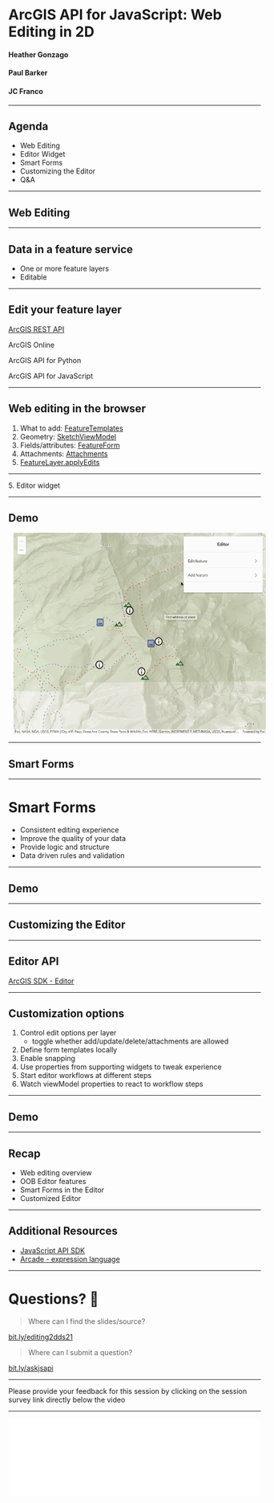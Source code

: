 <!-- .slide: data-background="../node_modules/esri-reveal.js-templates/img/2021/dev-summit/bg-1.png" data-background-size="cover" -->

# ArcGIS API for JavaScript: Web Editing in 2D

#### Heather Gonzago
#### Paul Barker
#### JC Franco

---

<!-- .slide: data-background="../node_modules/esri-reveal.js-templates/img/2021/dev-summit/bg-3.png" data-background-size="cover" -->

## Agenda

* Web Editing
* Editor Widget
* Smart Forms
* Customizing the Editor
* Q&A

---

## Web Editing

<!-- .slide: data-background="../node_modules/esri-reveal.js-templates/img/2021/dev-summit/bg-3.png" data-background-size="cover" -->

---

## Data in a feature service

* One or more feature layers
* Editable

---

## Edit your feature layer

<u>ArcGIS REST API</u>

ArcGIS Online

ArcGIS API for Python

ArcGIS API for JavaScript

---

## Web editing in the browser

1. What to add: [FeatureTemplates](http://developers.arcgis.com/javascript/latest/api-reference/esri-widgets-FeatureTemplates.html)
2. Geometry: [SketchViewModel](http://developers.arcgis.com/javascript/latest/api-reference/esri-widgets-Sketch-SketchViewModel.html)
3. Fields/attributes: [FeatureForm](http://developers.arcgis.com/javascript/latest/api-reference/esri-widgets-FeatureForm.html)
3. Attachments: [Attachments](http://developers.arcgis.com/javascript/latest/api-reference/esri-widgets-Attachments.html)
4. [FeatureLayer.applyEdits](http://developers.arcgis.com/javascript/latest/api-reference/esri-layers-FeatureLayer.html#applyEdits)
<hr>
5. Editor widget

---

<!-- .slide: data-background="../node_modules/esri-reveal.js-templates/img/2021/dev-summit/bg-4.png" data-background-size="cover" -->

## Demo

[<img src="./images/editor-in-action.gif" height="400" style="margin-left:10px; margin-right: 10px;"/>](../demos/basic-editing/)

---

<!-- .slide: data-background="../node_modules/esri-reveal.js-templates/img/2021/dev-summit/bg-3.png" data-background-size="cover" -->

## Smart Forms

---

# Smart Forms

* Consistent editing experience
* Improve the quality of your data
* Provide logic and structure
* Data driven rules and validation

---

## Demo

<!-- .slide: data-background="../node_modules/esri-reveal.js-templates/img/2021/dev-summit/bg-4.png" data-background-size="cover" -->

---

<!-- .slide: data-background="../node_modules/esri-reveal.js-templates/img/2021/dev-summit/bg-3.png" data-background-size="cover" -->

## Customizing the Editor

---

## Editor API

[ArcGIS SDK - Editor](https://next.sites.afd.arcgis.com/javascript/latest/api-reference/esri-widgets-Editor.html) 

---

## Customization options

1. <!-- .element: class="fragment" data-fragment-index="0" --> Control edit options per layer
    - <!-- .element: class="fragment" data-fragment-index="0" --> toggle whether add/update/delete/attachments are allowed
1. <!-- .element: class="fragment" data-fragment-index="1" --> Define form templates locally 
1. <!-- .element: class="fragment" data-fragment-index="2" --> Enable snapping
1. <!-- .element: class="fragment" data-fragment-index="3" --> Use properties from supporting widgets to tweak experience
1. <!-- .element: class="fragment" data-fragment-index="4" --> Start editor workflows at different steps
1. <!-- .element: class="fragment" data-fragment-index="5" --> Watch viewModel properties to react to workflow steps

---

<!-- .slide: data-background="../node_modules/esri-reveal.js-templates/img/2021/dev-summit/bg-4.png" data-background-size="cover" -->

## Demo

---

<!-- .slide: data-background="../node_modules/esri-reveal.js-templates/img/2021/dev-summit/bg-3.png" data-background-size="cover" -->

## Recap

* Web editing overview 
* OOB Editor features  
* Smart Forms in the Editor 
* Customized Editor 

---

## Additional Resources

- [JavaScript API SDK](https://developers.arcgis.com/javascript/)
- [Arcade - expression language](https://developers.arcgis.com/javascript/latest/guide/arcade/index.html)

---

<!-- .slide: data-background="../node_modules/esri-reveal.js-templates/img/2021/dev-summit/bg-3.png" data-background-size="cover" -->


# Questions? 🤔

> Where can I find the slides/source?

[bit.ly/editing2dds21](http://bit.ly/editing2dds21)

> Where can I submit a question?

[bit.ly/askjsapi](http://bit.ly/askjsapi)

---

<section data-markdown data-background="../node_modules/esri-reveal.js-templates/img/2021/dev-summit/bg-5.png">

Please provide your feedback for this session by clicking on the session survey link directly below the video

<!-- .element: style="margin: 0 20%;" -->

---

<section data-markdown data-background="../node_modules/esri-reveal.js-templates/img/2021/dev-summit/bg-5.png">

<img src="../node_modules/esri-reveal.js-templates/img/esri-science-logo-white.png" />
